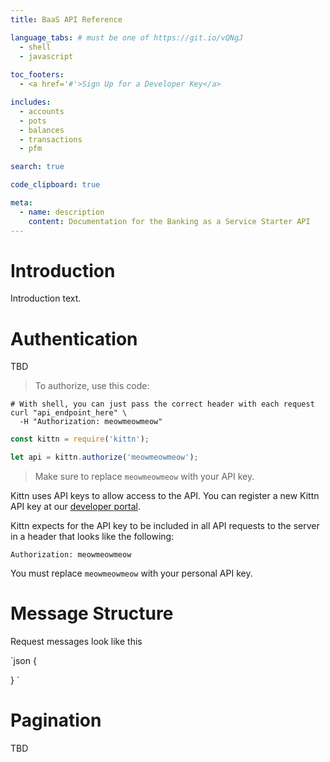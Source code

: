 ```yaml
---
title: BaaS API Reference

language_tabs: # must be one of https://git.io/vQNgJ
  - shell
  - javascript
  
toc_footers:
  - <a href='#'>Sign Up for a Developer Key</a>

includes:
  - accounts
  - pots
  - balances
  - transactions
  - pfm

search: true

code_clipboard: true

meta:
  - name: description
    content: Documentation for the Banking as a Service Starter API
---
```


# Introduction


Introduction text.

# Authentication

TBD

> To authorize, use this code:

```shell
# With shell, you can just pass the correct header with each request
curl "api_endpoint_here" \
  -H "Authorization: meowmeowmeow"
```

```javascript
const kittn = require('kittn');

let api = kittn.authorize('meowmeowmeow');
```

> Make sure to replace `meowmeowmeow` with your API key.

Kittn uses API keys to allow access to the API. You can register a new Kittn API key at our [developer portal](http://example.com/developers).

Kittn expects for the API key to be included in all API requests to the server in a header that looks like the following:

`Authorization: meowmeowmeow`

<aside class="notice">
You must replace <code>meowmeowmeow</code> with your personal API key.
</aside>

# Message Structure

Request messages look like this

`json
{

}
`

# Pagination

TBD

